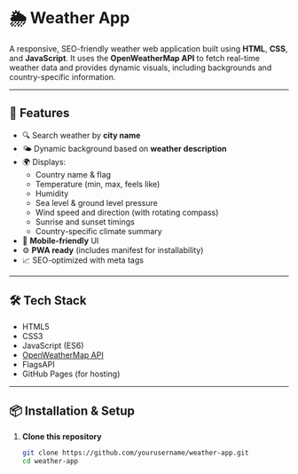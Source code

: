 # 🌦️ Weather App

A responsive, SEO-friendly weather web application built using **HTML**, **CSS**, and **JavaScript**. It uses the **OpenWeatherMap API** to fetch real-time weather data and provides dynamic visuals, including backgrounds and country-specific information.

---

## 🚀 Features

- 🔍 Search weather by **city name**
- 🌤️ Dynamic background based on **weather description**
- 🌍 Displays:
  - Country name & flag
  - Temperature (min, max, feels like)
  - Humidity
  - Sea level & ground level pressure
  - Wind speed and direction (with rotating compass)
  - Sunrise and sunset timings
  - Country-specific climate summary
- 📱 **Mobile-friendly** UI
- ⚙️ **PWA ready** (includes manifest for installability)
- 📈 SEO-optimized with meta tags


---

## 🛠️ Tech Stack

- HTML5
- CSS3
- JavaScript (ES6)
- [OpenWeatherMap API](https://openweathermap.org/api)
- FlagsAPI
- GitHub Pages (for hosting)

---

## 📦 Installation & Setup

1. **Clone this repository**  
   ```bash
   git clone https://github.com/yourusername/weather-app.git
   cd weather-app
